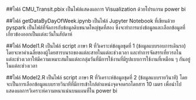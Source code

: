 ﻿##ไฟล์ CMU_Transit.pbix
	เป็นไฟล์แสดงผลการ Visualization ด้วยโปรแกรม power bi

##ไฟล์ getDataByDayOfWeek.ipynb
	เป็นไฟล์ Jupyter Notebook ที่เขียนด้วย pyspark เป็นไฟล์ที่จัดการกับข้อมูลดิบขนาดใหญ่ชุดที่สอง ซึ่งจะทำการแบ่งข้อมูลและเลือกข้อมูลที่เกี่ยวข้องออกเป็นแต่ละวันในสัปดาห์

##ไฟล์ Model1.R
	เป็นไฟล์ script ภาษา R ที่วิเคราะห์ข้อมูลชุดที่ 1 (ข้อมูลแบบรอบการเดินรถ) โดยจะหาค่าเฉลี่ยของผู้โดยสารบนรถของแต่ละสายในแต่ละช่วงเวลา และทำการจัดสรรเที่ยวรถในแต่ละช่วงเวลาให้มีความเหมาะสมในแต่ละกลุ่มวันที่มีการใช้งานที่มีรูปแบบการใช้งานที่เหมือน ๆ กันอยู่ในแต่ละช่วงเวลา

##ไฟล์ Model2.R
	เป็นไฟล์ script ภาษา R ที่วิเคราะห์ข้อมูลชุดที่ 2 (ข้อมูลแบบรายวินาที) โดยจะเป็นการเลือกข้อมูลแบบรายวินาทีที่มีการเข้าใกล้ตำแหน่งจุดจอดรถโดยสาร 10 เมตร เพื่อนำไปแสดงผลการวิเคราะห์ความหนาแน่นบนแผนที่ใน power bi